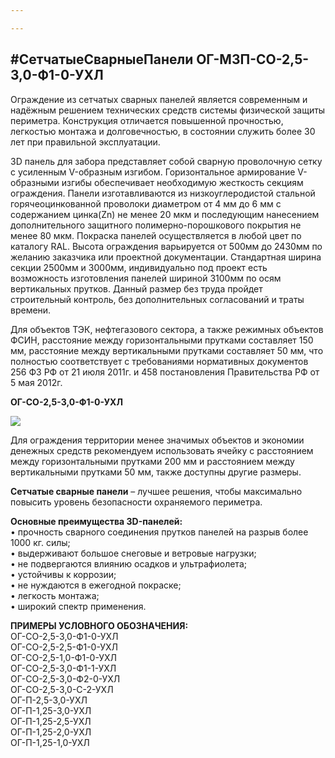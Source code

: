 ```yaml
---

---
```

## #СетчатыеСварныеПанели ОГ-МЗП-СО-2,5-3,0-Ф1-0-УХЛ

Ограждение из сетчатых сварных панелей является современным и надёжным решением технических средств системы физической защиты периметра. Конструкция отличается повышенной прочностью, легкостью монтажа и долговечностью, в состоянии служить более 30 лет при правильной эксплуатации.

3D панель для забора представляет собой сварную проволочную сетку с усиленным V-образным изгибом. Горизонтальное армирование V-образными изгибы обеспечивает необходимую жесткость секциям ограждения. Панели изготавливаются из низкоуглеродистой стальной горячеоцинкованной проволоки диаметром от 4 мм до 6 мм с содержанием цинка(Zn) не менее 20 мкм и последующим нанесением дополнительного защитного полимерно-порошкового покрытия не менее 80 мкм. Покраска панелей осуществляется в любой цвет по каталогу RAL. Высота ограждения варьируется от 500мм до 2430мм по желанию заказчика или проектной документации. Стандартная ширина секции 2500мм и 3000мм, индивидуально под проект есть возможность изготовления панелей шириной 3100мм по осям вертикальных прутков. Данный размер без труда пройдет строительный контроль, без дополнительных согласований и траты времени.

Для объектов ТЭК, нефтегазового сектора, а также режимных объектов ФСИН, расстояние между горизонтальными прутками составляет 150 мм, расстояние между вертикальными прутками составляет 50 мм, что полностью соответствует с требованиями нормативных документов 256 ФЗ РФ от 21 июля 2011г. и 458 постановления Правительства РФ от 5 мая 2012г.

**ОГ-СО-2,5-3,0-Ф1-0-УХЛ**

![](/static/2022-01-21-15-04-54.jpg)

Для ограждения территории менее значимых объектов и экономии денежных средств рекомендуем использовать ячейку с расстоянием между горизонтальными прутками 200 мм и расстоянием между вертикальными прутками 50 мм, также доступны другие размеры.

**Сетчатые сварные панели** – лучшее решения, чтобы максимально повысить уровень безопасности охраняемого периметра.

**Основные преимущества 3D-панелей:**  
• прочность сварного соединения прутков панелей на разрыв более 1000 кг. силы;  
• выдерживают большое снеговые и ветровые нагрузки;  
• не подвергаются влиянию осадков и ультрафиолета;  
• устойчивы к коррозии;  
• не нуждаются в ежегодной покраске;  
• легкость монтажа;  
• широкий спектр применения.

**ПРИМЕРЫ УСЛОВНОГО ОБОЗНАЧЕНИЯ:**  
ОГ-СО-2,5-3,0-Ф1-0-УХЛ  
ОГ-СО-2,5-2,5-Ф1-0-УХЛ  
ОГ-СО-2,5-1,0-Ф1-0-УХЛ  
ОГ-СО-2,5-3,0-Ф1-1-УХЛ  
ОГ-СО-2,5-3,0-Ф2-0-УХЛ  
ОГ-СО-2,5-3,0-С-2-УХЛ   
ОГ-П-2,5-3,0-УХЛ  
ОГ-П-1,25-3,0-УХЛ  
ОГ-П-1,25-2,5-УХЛ  
ОГ-П-1,25-2,0-УХЛ  
ОГ-П-1,25-1,0-УХЛ
